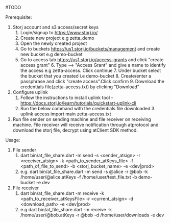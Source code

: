 #TODO

Prerequisite:
1. Storj account and s3 access/secret keys
   1. Login/signup to https://www.storj.io/
   2. Create new project e.g zetta_demo
   3. Open the newly created project
   4. Go to buckets https://us1.storj.io/buckets/management and create new bucket e.g demo-bucket
   5. Go to access tab https://us1.storj.io/access-grants and click "create access grant"
      6. Type --> "Access Grant" and give a name to identify the access e.g zetta-access. Click continue
      7. Under bucket select the bucket that you created i.e demo-bucket
      8. Create/enter a passphrase and click "create access".Click confirm
      9. Download the credentials file(zetta-access.txt) by clicking "Download" 
2. Configure uplink
   1. Follow the instructions to install uplink tool - https://docs.storj.io/learn/tutorials/quickstart-uplink-cli
   2. Run the below command with the credentials file downloaded 
      3. uplink access import main zetta-access.txt
3. Run file sender on sending machine and file receiver on receiving machine. File receiver will receive notification through
   atprotocol and download the storj file, decrypt using atClient SDK method.

Usage: 
1. File sender
   1. dart bin/at_file_share.dart -m send -s <sender_atsign> -r <receiver_atsign> -k <path_to_sender_atKeys_file> -f <path_of_file_to_send> -b <storj_bucket_name> -e <dev|prod>
   2. e.g. dart bin/at_file_share.dart -m send -s @alice -r @bob -k /home/user/@alice.atKeys -f /home/user/test_file.txt  -b demo-bucket -e dev
2. File receiver 
   1. dart bin/at_file_share.dart -m receive -k <path_to_receiver_atKeysFile> -r <current_atsign> -d <download_path> -e <dev|prod>
   2. e.g dart bin/at_file_share.dart -m receive -k /home/user/@bob.atKeys -r @bob -d /home/user/downloads -e dev